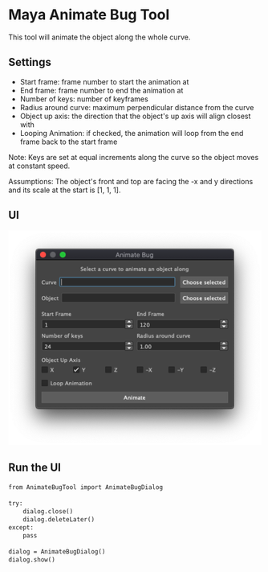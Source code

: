 # Maya Animate Bug Tool
This tool will animate the object along the whole curve.

## Settings

* Start frame: frame number to start the animation at
* End frame: frame number to end the animation at
* Number of keys: number of keyframes
* Radius around curve: maximum perpendicular distance from the curve
* Object up axis: the direction that the object's up axis will align closest with
* Looping Animation: if checked, the animation will loop from the end frame back to the start frame

Note: Keys are set at equal increments along the curve so the object moves at constant speed.

Assumptions: The object's front and top are facing the -x and y directions and its scale at the start is [1, 1, 1].

## UI

![alt text](./AnimateBugUI.png?raw=true "Animate Bug UI")

## Run the UI

    from AnimateBugTool import AnimateBugDialog
    
    try:
        dialog.close()
        dialog.deleteLater()
    except:
        pass

    dialog = AnimateBugDialog()
    dialog.show()
